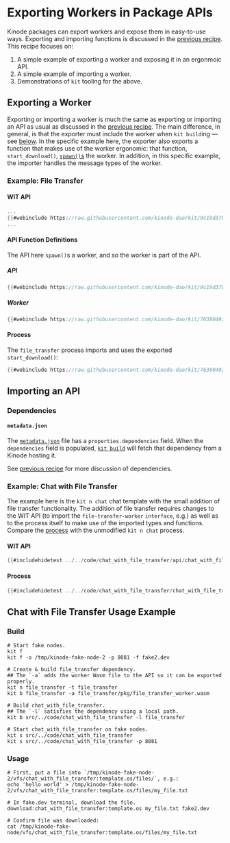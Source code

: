 # Exporting Workers in Package APIs

Kinode packages can export workers and expose them in easy-to-use ways.
Exporting and importing functions is discussed in the [previous recipe](./package_apis.md).
This recipe focuses on:
1. A simple example of exporting a worker and exposing it in an ergonmoic API.
2. A simple example of importing a worker.
3. Demonstrations of `kit` tooling for the above.

## Exporting a Worker

Exporting or importing a worker is much the same as exporting or importing an API as usual as discussed in the [previous recipe](./package_apis.md).
The main difference, in general, is that the exporter must include the worker when `kit build`ing — see [below](#chat-with-file-transfer-usage-example).
In the specific example here, the exporter also exports a function that makes use of the worker ergonomic: that function, `start_download()`, [`spawn()`s](https://github.com/kinode-dao/process_lib/blob/9a53504693676094ba06f601312457675d10ca8a/src/lib.rs#L137) the worker.
In addition, in this specific example, the importer handles the message types of the worker.

### Example: File Transfer

#### WIT API

```rust
...
{{#webinclude https://raw.githubusercontent.com/kinode-dao/kit/9c19d378b8f9f94975c4b4790029b1363c26e0fc/src/new/templates/rust/no-ui/file_transfer/api/%7Bpackage_name%7D%3A%7Bpublisher%7D-v0.wit 16:73}}
...
```

#### API Function Definitions

The API here `spawn()`s a worker, and so the worker is part of the API.

##### API

```rust
{{#webinclude https://raw.githubusercontent.com/kinode-dao/kit/9c19d378b8f9f94975c4b4790029b1363c26e0fc/src/new/templates/rust/no-ui/file_transfer/file_transfer_worker_api/src/lib.rs}}
```

##### Worker

```rust
{{#webinclude https://raw.githubusercontent.com/kinode-dao/kit/76380492ac93f701a837763968fdff24aaef36c6/src/new/templates/rust/no-ui/file_transfer/file_transfer_worker/src/lib.rs}}
```

#### Process

The `file_transfer` process imports and uses the exported `start_download()`:

```rust
{{#webinclude https://raw.githubusercontent.com/kinode-dao/kit/76380492ac93f701a837763968fdff24aaef36c6/src/new/templates/rust/no-ui/file_transfer/%7Bpackage_name%7D/src/lib.rs}}
```

## Importing an API

### Dependencies

#### `metadata.json`

The [`metadata.json`](https://github.com/kinode-dao/kinode-book/blob/main/src/code/chat_with_file_transfer/metadata.json#L14-L16) file has a `properties.dependencies` field.
When the `dependencies` field is populated, [`kit build`](../kit/build.md) will fetch that dependency from a Kinode hosting it.

See [previous recipe](./package_apis.md#dependencies) for more discussion of dependencies.

### Example: Chat with File Transfer

The example here is the `kit n chat` chat template with the small addition of file transfer functionality.
The addition of file transfer requires changes to the WIT API (to import the `file-transfer-worker` `interface`, e.g.) as well as to the process itself to make use of the imported types and functions.
Compare the [process](#process-1) with the unmodified `kit n chat` process.

#### WIT API

```rust
{{#includehidetest ../../code/chat_with_file_transfer/api/chat_with_file_transfer:template.os-v0.wit}}
```

#### Process

```rust
{{#includehidetest ../../code/chat_with_file_transfer/chat_with_file_transfer/src/lib.rs}}
```

## Chat with File Transfer Usage Example

### Build

```
# Start fake nodes.
kit f
kit f -o /tmp/kinode-fake-node-2 -p 8081 -f fake2.dev

# Create & build file_transfer dependency.
## The `-a` adds the worker Wasm file to the API so it can be exported properly.
kit n file_transfer -t file_transfer
kit b file_transfer -a file_transfer/pkg/file_transfer_worker.wasm

# Build chat_with_file_transfer.
## The `-l` satisfies the dependency using a local path.
kit b src/../code/chat_with_file_transfer -l file_transfer

# Start chat_with_file_transfer on fake nodes.
kit s src/../code/chat_with_file_transfer
kit s src/../code/chat_with_file_transfer -p 8081
```

### Usage

```
# First, put a file into `/tmp/kinode-fake-node-2/vfs/chat_with_file_transfer:template.os/files/`, e.g.:
echo 'hello world' > /tmp/kinode-fake-node-2/vfs/chat_with_file_transfer:template.os/files/my_file.txt

# In fake.dev terminal, download the file.
download:chat_with_file_transfer:template.os my_file.txt fake2.dev

# Confirm file was downloaded:
cat /tmp/kinode-fake-node/vfs/chat_with_file_transfer:template.os/files/my_file.txt
```
